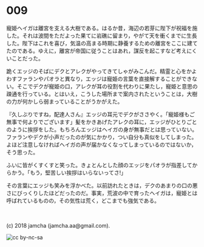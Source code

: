 # 009

寵姫ヘイガは離宮を支える大樹である。はるか昔，海辺の若芽に陛下が祝福を施した。それは波間をただよった果てに岩礁に留まり，やがて天を衝くまでに生長した。陛下はこれを喜び，気温の高まる時期に静養するための離宮をここに建てたのである。ゆえに，離宮が帝国に従うことはあれ，謀反を起こすなど考えにくいことだった。  

跪くエッジのそばにデクとアレクがやってきてしゃがみこんだ。精霊と心をかよわすファランやパオラと異なり，エッジは寵姫の言葉を直接解することができない。そこでデクが寵姫の口，アレクが耳の役割を代わりに果たし，寵姫と意思の疎通を行っている。とはいえ，こうした場所まで案内されたということは，大樹の力が何かしら弱まっていることがうかがえた。  

『久しぶりですね，配達人さん』エッジの耳元でデクがささやく。「寵姫様もご無事で何よりでございます」髪をかきあげたアレクの耳に，エッジがひとりごとのように挨拶をした。もちろんエッジはヘイガの身が無事だとは思っていない。ファランやデクが小声だったのが気にかかり，つい自分も真似をしてしまった。よほど注意しなければヘイガの声が届かなくなってしまっているのではないか，そう思った。  

ふいに皆がくすくすと笑った。きょとんとした顔のエッジをパオラが指差してからかう。「もう，堅苦しい挨拶はいらないってさ!」  

その言葉にエッジも笑みを浮かべた。以前訪れたときは，デクのあまりの口の悪さにびっくりしたほどだったのだ。事実，荒波の中で育ったヘイガは，寵姫とは呼ばれているものの，その気性は荒く，どこまでも強気である。  

<br>  
<br>  
(c) 2018 jamcha (jamcha.aa@gmail.com).  

![cc by-nc-sa](http://i.creativecommons.org/l/by-nc-sa/4.0/88x31.png)
